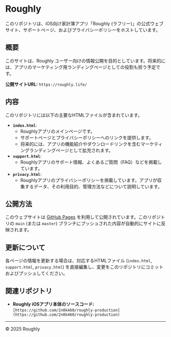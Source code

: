 # Roughly

このリポジトリは、iOS向け家計簿アプリ「Roughly (ラフリー)」の公式ウェブサイト、サポートページ、およびプライバシーポリシーをホストしています。

## 概要

このサイトは、Roughly ユーザー向けの情報公開を目的としています。将来的には、アプリのマーケティング用ランディングページとしての役割も担う予定です。

**公開サイトURL:** `https://roughly.life/`

## 内容

このリポジトリには以下の主要なHTMLファイルが含まれています。

* **`index.html`**:
    * Roughlyアプリのメインページです。
    * サポートページとプライバシーポリシーへのリンクを提供します。
    * 将来的には、アプリの機能紹介やダウンロードリンクを含むマーケティングランディングページとして拡充されます。
* **`support.html`**:
    * Roughlyアプリのサポート情報、よくあるご質問（FAQ）などを掲載しています。
* **`privacy.html`**:
    * Roughlyアプリのプライバシーポリシーを掲載しています。アプリが収集するデータ、その利用目的、管理方法などについて説明しています。

## 公開方法

このウェブサイトは [GitHub Pages](https://pages.github.com/) を利用して公開されています。このリポジトリの `main` (または `master`) ブランチにプッシュされた内容が自動的にサイトに反映されます。

## 更新について

各ページの情報を更新する場合は、対応するHTMLファイル (`index.html`, `support.html`, `privacy.html`) を直接編集し、変更をこのリポジトリにコミットおよびプッシュしてください。

## 関連リポジトリ

* **Roughly iOSアプリ本体のソースコード:** `[https://github.com/2n0k460/roughly-production](https://github.com/2n0k460/roughly-production)`

---

&copy; 2025 Roughly
